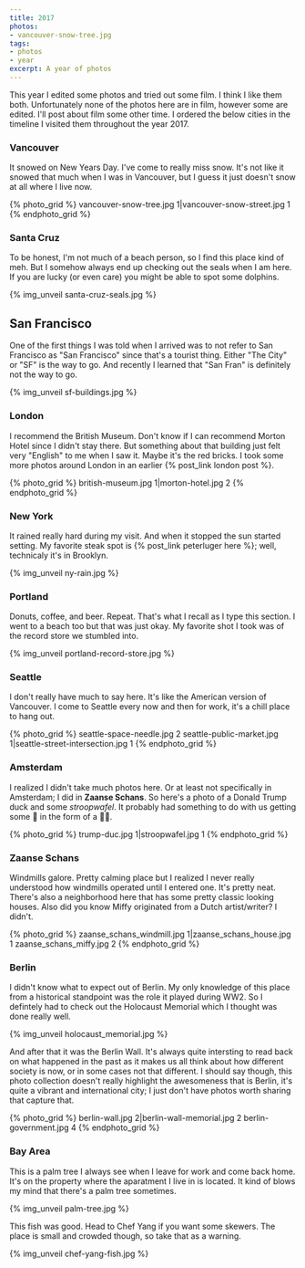 ```yaml
---
title: 2017
photos:
- vancouver-snow-tree.jpg
tags:
- photos
- year
excerpt: A year of photos
---
```

This year I edited some photos and tried out some film. I think I like them both. Unfortunately none of the photos here are in film, however some are edited. I'll post about film some other time. I ordered the below cities in the timeline I visited them throughout the year 2017. 

### Vancouver

It snowed on New Years Day. I've come to really miss snow. It's not like it snowed that much when I was in Vancouver, but I guess it just doesn't snow at all where I live now.

{% photo_grid %}
vancouver-snow-tree.jpg 1|vancouver-snow-street.jpg 1
{% endphoto_grid %}

### Santa Cruz

To be honest, I'm not much of a beach person, so I find this place kind of meh. But I somehow always end up checking out the seals when I am here. If you are lucky (or even care) you might be able to spot some dolphins. 

{% img_unveil santa-cruz-seals.jpg  %}

## San Francisco

One of the first things I was told when I arrived was to not refer to San Francisco as "San Francisco" since that's a tourist thing. Either "The City" or "SF" is the way to go. And recently I learned that "San Fran" is definitely not the way to go.

{% img_unveil sf-buildings.jpg %}

### London

I recommend the British Museum. Don't know if I can recommend Morton Hotel since I didn't stay there. But something about that building just felt very "English" to me when I saw it. Maybe it's the red bricks. I took some more photos around London in an earlier {% post_link london post %}.

{% photo_grid %}
british-museum.jpg 1|morton-hotel.jpg 2
{% endphoto_grid %}

### New York

It rained really hard during my visit. And when it stopped the sun started setting. My favorite steak spot is {% post_link peterluger here %}; well, technicaly it's in Brooklyn. 

{% img_unveil ny-rain.jpg %}

### Portland

Donuts, coffee, and beer. Repeat. That's what I recall as I type this section. I went to a beach too but that was just okay. My favorite shot I took was of the record store we stumbled into. 

{% img_unveil portland-record-store.jpg %}

### Seattle

I don't really have much to say here. It's like the American version of Vancouver. I come to Seattle every now and then for work, it's a chill place to hang out.

{% photo_grid %}
seattle-space-needle.jpg 2
seattle-public-market.jpg 1|seattle-street-intersection.jpg 1
{% endphoto_grid %}

### Amsterdam

I realized I didn't take much photos here. Or at least not specifically in Amsterdam; I did in __Zaanse Schans__. So here's a photo of a Donald Trump duck and some _stroopwafel_. It probably had something to do with us getting some 🌿 in the form of a 🌌🍰.

{% photo_grid %}
trump-duc.jpg 1|stroopwafel.jpg 1
{% endphoto_grid %}

### Zaanse Schans

Windmills galore. Pretty calming place but I realized I never really understood how windmills operated until I entered one. It's pretty neat. There's also a neighborhood here that has some pretty classic looking houses. Also did you know Miffy originated from a Dutch artist/writer? I didn't.

{% photo_grid %}
zaanse_schans_windmill.jpg 1|zaanse_schans_house.jpg 1
zaanse_schans_miffy.jpg 2
{% endphoto_grid %}

### Berlin

I didn't know what to expect out of Berlin. My only knowledge of this place from a historical standpoint was the role it played during WW2. So I defintely had to check out the Holocaust Memorial which I thought was done really well. 

{% img_unveil holocaust_memorial.jpg %}

And after that it was the Berlin Wall. It's always quite intersting to read back on what happened in the past as it makes us all think about how different society is now, or in some cases not that different. I should say though, this photo collection doesn't really highlight the awesomeness that is Berlin, it's quite a vibrant and international city; I just don't have photos worth sharing that capture that.

{% photo_grid %}
berlin-wall.jpg 2|berlin-wall-memorial.jpg 2
berlin-government.jpg 4
{% endphoto_grid %}

### Bay Area

This is a palm tree I always see when I leave for work and come back home. It's on the property where the aparatment I live in is located. It kind of blows my mind that there's a palm tree sometimes. 

{% img_unveil palm-tree.jpg %}

This fish was good. Head to Chef Yang if you want some skewers. The place is small and crowded though, so take that as a warning.

{% img_unveil chef-yang-fish.jpg %}

